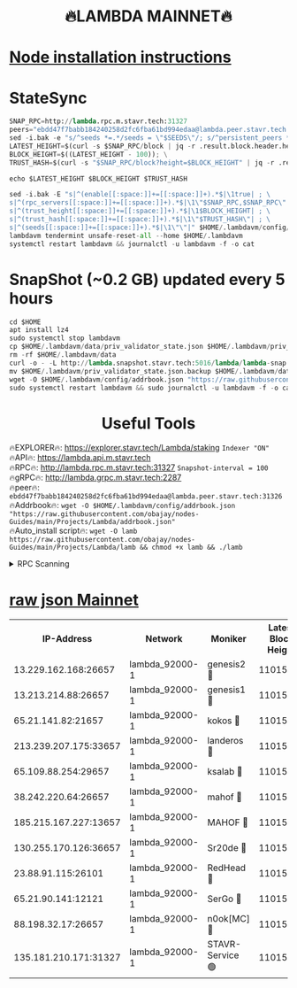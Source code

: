 <h1 align="center"> 🔥LAMBDA MAINNET🔥</h1>


[Node installation instructions](https://github.com/obajay/nodes-Guides/tree/main/Projects/Lambda)
=


# StateSync
```python
SNAP_RPC=http://lambda.rpc.m.stavr.tech:31327
peers="ebdd47f7babb184240258d2fc6fba61bd994edaa@lambda.peer.stavr.tech:31326" 
sed -i.bak -e "s/^seeds *=.*/seeds = \"$SEEDS\"/; s/^persistent_peers *=.*/persistent_peers = \"$PEERS\"/" $HOME/.lambdavm/config/config.toml
LATEST_HEIGHT=$(curl -s $SNAP_RPC/block | jq -r .result.block.header.height); \
BLOCK_HEIGHT=$((LATEST_HEIGHT - 100)); \
TRUST_HASH=$(curl -s "$SNAP_RPC/block?height=$BLOCK_HEIGHT" | jq -r .result.block_id.hash)

echo $LATEST_HEIGHT $BLOCK_HEIGHT $TRUST_HASH

sed -i.bak -E "s|^(enable[[:space:]]+=[[:space:]]+).*$|\1true| ; \
s|^(rpc_servers[[:space:]]+=[[:space:]]+).*$|\1\"$SNAP_RPC,$SNAP_RPC\"| ; \
s|^(trust_height[[:space:]]+=[[:space:]]+).*$|\1$BLOCK_HEIGHT| ; \
s|^(trust_hash[[:space:]]+=[[:space:]]+).*$|\1\"$TRUST_HASH\"| ; \
s|^(seeds[[:space:]]+=[[:space:]]+).*$|\1\"\"|" $HOME/.lambdavm/config/config.toml
lambdavm tendermint unsafe-reset-all --home $HOME/.lambdavm
systemctl restart lambdavm && journalctl -u lambdavm -f -o cat

```
# SnapShot (~0.2 GB) updated every 5 hours
```python
cd $HOME
apt install lz4
sudo systemctl stop lambdavm
cp $HOME/.lambdavm/data/priv_validator_state.json $HOME/.lambdavm/priv_validator_state.json.backup
rm -rf $HOME/.lambdavm/data
curl -o - -L http://lambda.snapshot.stavr.tech:5016/lambda/lambda-snap.tar.lz4 | lz4 -c -d - | tar -x -C $HOME/.lambdavm --strip-components 2
mv $HOME/.lambdavm/priv_validator_state.json.backup $HOME/.lambdavm/data/priv_validator_state.json
wget -O $HOME/.lambdavm/config/addrbook.json "https://raw.githubusercontent.com/obajay/nodes-Guides/main/Projects/Lambda/addrbook.json"
sudo systemctl restart lambdavm && sudo journalctl -u lambdavm -f -o cat
```
 <h1 align="center"> Useful Tools</h1>

🔥EXPLORER🔥:      https://explorer.stavr.tech/Lambda/staking	        `Indexer "ON"` \
🔥API🔥: 			 		 https://lambda.api.m.stavr.tech \
🔥RPC🔥:           http://lambda.rpc.m.stavr.tech:31327	              `Snapshot-interval = 100` \
🔥gRPC🔥:          http://lambda.grpc.m.stavr.tech:2287 \
🔥peer🔥:					 `ebdd47f7babb184240258d2fc6fba61bd994edaa@lambda.peer.stavr.tech:31326` \
🔥Addrbook🔥:    ```wget -O $HOME/.lambdavm/config/addrbook.json "https://raw.githubusercontent.com/obajay/nodes-Guides/main/Projects/Lambda/addrbook.json"``` \
🔥Auto_install script🔥: ```wget -O lamb https://raw.githubusercontent.com/obajay/nodes-Guides/main/Projects/Lambda/lamb && chmod +x lamb && ./lamb```


<details>
<summary>RPC Scanning</summary>

<h2 align="center"> We scan nodes in real time every 4 hours. And we provide the final result of RPC endpoints.
We cannot influence the operation of these nodes in any way. </h2>


```python
If Voting Power is higher than 0 --> then the Node is a validator of the network and may be subject to attack and be a potential threat to the chain.
```
```python
We marked such validators with a red symbol
```

</details>

[raw json Mainnet](https://rpc-check.lambm.stavr.tech/lambm/rpc-lambm-result.json)
=


<table><tr><th>IP-Address</th><th>Network</th><th>Moniker</th><th>Latest Block Height</th><th>Earliest Block Height</th><th>Catching Up</th><th>Tx Index</th><th>Voting Power</th><th>Scan Time</th></tr><tr><td>13.229.162.168:26657</td><td>lambda_92000-1</td><td>genesis2 🔴</td><td>11015074</td><td>1</td><td>False</td><td>on</td><td>16688940</td><td>2024-01-08T14:40:51.609820414UTC</td></tr><tr><td>13.213.214.88:26657</td><td>lambda_92000-1</td><td>genesis1 🔴</td><td>11015075</td><td>1</td><td>False</td><td>on</td><td>107835</td><td>2024-01-08T14:40:56.656942226UTC</td></tr><tr><td>65.21.141.82:21657</td><td>lambda_92000-1</td><td>kokos 🔴</td><td>11015075</td><td>7716001</td><td>False</td><td>off</td><td>546765</td><td>2024-01-08T14:40:59.194205536UTC</td></tr><tr><td>213.239.207.175:33657</td><td>lambda_92000-1</td><td>landeros 🔴</td><td>11015073</td><td>8136001</td><td>False</td><td>off</td><td>1252150</td><td>2024-01-08T14:40:45.502321643UTC</td></tr><tr><td>65.109.88.254:29657</td><td>lambda_92000-1</td><td>ksalab 🔴</td><td>11015075</td><td>8715001</td><td>False</td><td>on</td><td>507955</td><td>2024-01-08T14:41:01.945749023UTC</td></tr><tr><td>38.242.220.64:26657</td><td>lambda_92000-1</td><td>mahof 🔴</td><td>11015071</td><td>10131001</td><td>False</td><td>off</td><td>770350</td><td>2024-01-08T14:40:38.790852856UTC</td></tr><tr><td>185.215.167.227:13657</td><td>lambda_92000-1</td><td>MAHOF 🔴</td><td>11015074</td><td>10134001</td><td>False</td><td>on</td><td>2051510</td><td>2024-01-08T14:40:55.377259606UTC</td></tr><tr><td>130.255.170.126:36657</td><td>lambda_92000-1</td><td>Sr20de 🔴</td><td>11015073</td><td>10715001</td><td>False</td><td>off</td><td>674549</td><td>2024-01-08T14:40:46.190473301UTC</td></tr><tr><td>23.88.91.115:26101</td><td>lambda_92000-1</td><td>RedHead 🔴</td><td>11015073</td><td>10915073</td><td>False</td><td>off</td><td>553202</td><td>2024-01-08T14:40:45.780125733UTC</td></tr><tr><td>65.21.90.141:12121</td><td>lambda_92000-1</td><td>SerGo 🔴</td><td>11015075</td><td>10915075</td><td>False</td><td>off</td><td>10611825</td><td>2024-01-08T14:41:02.347429758UTC</td></tr><tr><td>88.198.32.17:26657</td><td>lambda_92000-1</td><td>n0ok[MC] 🔴</td><td>11015076</td><td>10915076</td><td>False</td><td>off</td><td>1578630</td><td>2024-01-08T14:41:05.327586533UTC</td></tr><tr><td>135.181.210.171:31327</td><td>lambda_92000-1</td><td>STAVR-Service 🟢</td><td>11015075</td><td>11012001</td><td>False</td><td>on</td><td>0</td><td>2024-01-08T14:41:01.557154371UTC</td></tr></table>
